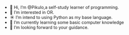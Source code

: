 - 👋 Hi, I’m @Pikulo,a self-study learner of programming.
- 👀 I’m interested in OR.
- ☀️ I’m intend to using Python as my base language.
- 🌱 I’m currently learning some basic computer knowledge
- 💞️ I’m looking forward to your guidance.
<!---
Pikulo/Pikulo is a ✨ special ✨ repository because its `README.md` (this file) appears on your GitHub profile.
You can click the Preview link to take a look at your changes.
--->
